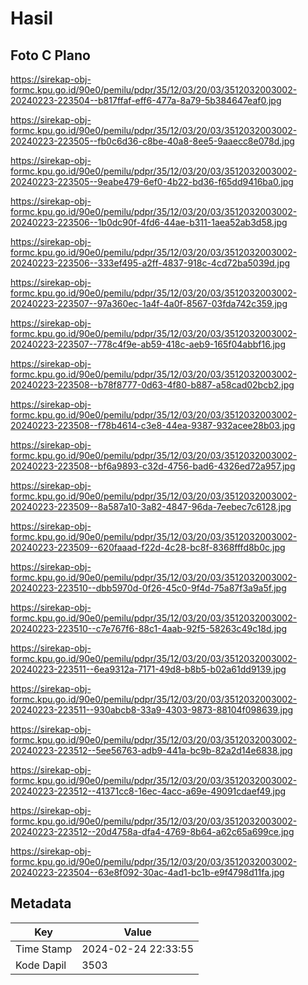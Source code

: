 # Hasil

## Foto C Plano

https://sirekap-obj-formc.kpu.go.id/90e0/pemilu/pdpr/35/12/03/20/03/3512032003002-20240223-223504--b817ffaf-eff6-477a-8a79-5b384647eaf0.jpg

https://sirekap-obj-formc.kpu.go.id/90e0/pemilu/pdpr/35/12/03/20/03/3512032003002-20240223-223505--fb0c6d36-c8be-40a8-8ee5-9aaecc8e078d.jpg

https://sirekap-obj-formc.kpu.go.id/90e0/pemilu/pdpr/35/12/03/20/03/3512032003002-20240223-223505--9eabe479-6ef0-4b22-bd36-f65dd9416ba0.jpg

https://sirekap-obj-formc.kpu.go.id/90e0/pemilu/pdpr/35/12/03/20/03/3512032003002-20240223-223506--1b0dc90f-4fd6-44ae-b311-1aea52ab3d58.jpg

https://sirekap-obj-formc.kpu.go.id/90e0/pemilu/pdpr/35/12/03/20/03/3512032003002-20240223-223506--333ef495-a2ff-4837-918c-4cd72ba5039d.jpg

https://sirekap-obj-formc.kpu.go.id/90e0/pemilu/pdpr/35/12/03/20/03/3512032003002-20240223-223507--97a360ec-1a4f-4a0f-8567-03fda742c359.jpg

https://sirekap-obj-formc.kpu.go.id/90e0/pemilu/pdpr/35/12/03/20/03/3512032003002-20240223-223507--778c4f9e-ab59-418c-aeb9-165f04abbf16.jpg

https://sirekap-obj-formc.kpu.go.id/90e0/pemilu/pdpr/35/12/03/20/03/3512032003002-20240223-223508--b78f8777-0d63-4f80-b887-a58cad02bcb2.jpg

https://sirekap-obj-formc.kpu.go.id/90e0/pemilu/pdpr/35/12/03/20/03/3512032003002-20240223-223508--f78b4614-c3e8-44ea-9387-932acee28b03.jpg

https://sirekap-obj-formc.kpu.go.id/90e0/pemilu/pdpr/35/12/03/20/03/3512032003002-20240223-223508--bf6a9893-c32d-4756-bad6-4326ed72a957.jpg

https://sirekap-obj-formc.kpu.go.id/90e0/pemilu/pdpr/35/12/03/20/03/3512032003002-20240223-223509--8a587a10-3a82-4847-96da-7eebec7c6128.jpg

https://sirekap-obj-formc.kpu.go.id/90e0/pemilu/pdpr/35/12/03/20/03/3512032003002-20240223-223509--620faaad-f22d-4c28-bc8f-8368fffd8b0c.jpg

https://sirekap-obj-formc.kpu.go.id/90e0/pemilu/pdpr/35/12/03/20/03/3512032003002-20240223-223510--dbb5970d-0f26-45c0-9f4d-75a87f3a9a5f.jpg

https://sirekap-obj-formc.kpu.go.id/90e0/pemilu/pdpr/35/12/03/20/03/3512032003002-20240223-223510--c7e767f6-88c1-4aab-92f5-58263c49c18d.jpg

https://sirekap-obj-formc.kpu.go.id/90e0/pemilu/pdpr/35/12/03/20/03/3512032003002-20240223-223511--6ea9312a-7171-49d8-b8b5-b02a61dd9139.jpg

https://sirekap-obj-formc.kpu.go.id/90e0/pemilu/pdpr/35/12/03/20/03/3512032003002-20240223-223511--930abcb8-33a9-4303-9873-88104f098639.jpg

https://sirekap-obj-formc.kpu.go.id/90e0/pemilu/pdpr/35/12/03/20/03/3512032003002-20240223-223512--5ee56763-adb9-441a-bc9b-82a2d14e6838.jpg

https://sirekap-obj-formc.kpu.go.id/90e0/pemilu/pdpr/35/12/03/20/03/3512032003002-20240223-223512--41371cc8-16ec-4acc-a69e-49091cdaef49.jpg

https://sirekap-obj-formc.kpu.go.id/90e0/pemilu/pdpr/35/12/03/20/03/3512032003002-20240223-223512--20d4758a-dfa4-4769-8b64-a62c65a699ce.jpg

https://sirekap-obj-formc.kpu.go.id/90e0/pemilu/pdpr/35/12/03/20/03/3512032003002-20240223-223504--63e8f092-30ac-4ad1-bc1b-e9f4798d11fa.jpg


## Metadata

| Key        | Value               |
| ---------- | ------------------- |
| Time Stamp | 2024-02-24 22:33:55 |
| Kode Dapil | 3503                |



